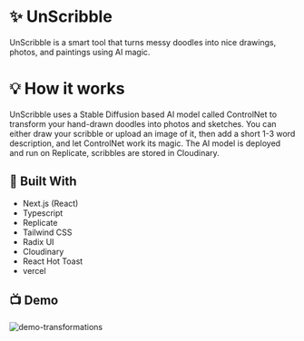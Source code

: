 # ✨ UnScribble

UnScribble is a smart tool that turns messy doodles into nice drawings, photos, and paintings using AI magic.

# 💡 How it works 
UnScribble uses a Stable Diffusion based AI model called ControlNet to transform your hand-drawn doodles into photos and sketches.
You can either draw your scribble or upload an image of it, then add a short 1-3 word description, and let ControlNet work its magic.
The AI model is deployed and run on Replicate, scribbles are stored in Cloudinary.

## 🔨 Built With

- Next.js (React)
- Typescript
- Replicate 
- Tailwind CSS
- Radix UI
- Cloudinary
- React Hot Toast
- vercel 

## 📺 Demo
![demo-transformations](https://github.com/2hari/UnScribble/assets/73457568/cee038e6-2ad9-49cf-9dd0-29bd61956b6b)


